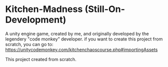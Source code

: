 # Kitchen-Madness (Still-On-Development)
A unity engine game, created by me, and originally developed by the legendery "code monkey" developer.
if you want to create this project from scratch, you can go to: https://unitycodemonkey.com/kitchenchaoscourse.php#importingAssets

This project created from scratch.
